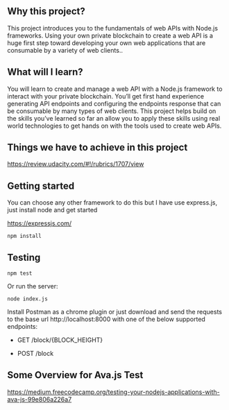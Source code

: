 
## Why this project?
This project introduces you to the fundamentals of web APIs with Node.js frameworks. Using your own private blockchain to create a web API is a huge first step toward developing your own web applications that are consumable by a variety of web clients..

## What will I learn?
You will learn to create and manage a web API with a Node.js framework to interact with your private blockchain. You’ll get first hand experience generating API endpoints and configuring the endpoints response that can be consumable by many types of web clients. This project helps build on the skills you’ve learned so far an allow you to apply these skills using real world technologies to get hands on with the tools used to create web APIs.



## Things we have to achieve in this project

https://review.udacity.com/#!/rubrics/1707/view




## Getting started

You can choose any other framework to do this but I have use express.js, just install node and get started

https://expressjs.com/

```
npm install
```

## Testing

```
npm test
```

Or run the server:

```
node index.js
```

Install Postman as a chrome plugin or just download and send the requests to the base url http://localhost:8000 with one of the below supported endpoints:

- GET
/block/{BLOCK_HEIGHT}

- POST
/block


## Some Overview for Ava.js Test

https://medium.freecodecamp.org/testing-your-nodejs-applications-with-ava-js-99e806a226a7
